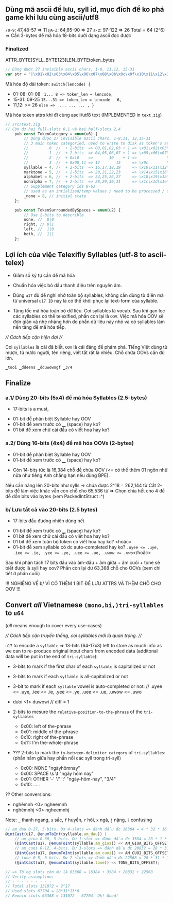 ## Dùng mã ascii để lưu, syll id, mục đích để ko phá game khi lưu cùng ascii/utf8
`/0-9`: 47,48-57 => 11
`@A-Z`: 64,65-90 => 27
 `a-z`: 97-122   => 26
Total = 64 (2^6) => Cần 3-bytes để mã hóa 18-bits dưới dạng ascii đọc được

### Finalized
ATTR_BYTE[SYLL_BYTE123]LEN_BYTEtoken_bytes

```js
// Dùng được 27 invisible ascii chars, 1-8, 11,12, 15-31
var str = "|\x01\x02\x03\x04\x05\x06\x07\x08\x0b\x0c\x0f\x10\x11\x12\x13\x14\x15\x16\x17\x18\x19\x1a\x1b\x1c\x1d\x1e\x1f|";
```
Mã hóa độ dài token: `switch(lencode) {`
* 01-08: 01-08          ` 1... 8 => token_len = lencode,`
* 15-31: 09-25          `15...31 => token_len = lencode - 6,`
* 11,12: >= 26             `else =>  ... ... ... , }`

Mã hóa token attrs khi đi cùng ascii/utf8 text (IMPLEMENTED in `text.zig`)
```js
// src/text.zig
// Còn dư hai full-slots 0,1 và hai half-slots 2,4
    pub const TokenCategory = enum(u6) {
        // Dùng được 27 invisible ascii chars, 1-8,11, 12,15-31
        // 3 main token categoried, used to write to disk as token's attrs
        //         0  //  + 2-bits  => 00,01,02,03 + 1 => \x01\x02\x03\x04
        //         1  //  + 2-bits  => 04,05,06,07 + 1 => \x05\x06\x07\x08
        //         2  //  + 0x10    =>       10    + 1 =>             \x0b
        //         3  //  + 0x00,11 => 12       15     => \x0c        \x0f
        syllable = 4, //  + 2-bits  => 16,17,18,19     => \x10\x11\x12\x13
        marktone = 5, //  + 2-bits  => 20,21,22,23     => \x14\x15\x16\x17
        alphabet = 6, //  + 2-bits  => 24,25,26,27     => \x18\x19\x1a\x1b
        nonalpha = 7, //  + 2-bits  => 28,29,30,31     => \x1c\x1d\x1e\x1f
        // Supplement category ids 8-63
        // used as an intialized/temp values / need to be processed / state machine
        _none = 8, // initial state
    };

    pub const TokenSurroundedBySpaces = enum(u2) {
        // Use 2-bits to describle
        none, //  0|0
        right, // 0|1
        left, //  1|0
        both, //  1|1
    };
```
## Lợi ích của việc Telexifiy Syllables (utf-8 to ascii-telex)

* Giảm số ký tự cần để mã hóa

* Chuẩn hóa việc bỏ dấu thanh điệu trên nguyên âm.

* Dùng `u17` đủ để nghi nhớ toàn bộ syllables, không cần dùng từ điển mà từ universal `u17 ID` này là có thể khôi phục lại text-form của syllable.

* Tăng tốc mã hóa toàn bộ dữ liệu. Coi syllables là vocab. Sau khi gạn lọc các syllables có thể telexified, phần còn lại là `OOV`. Việc mã hóa OOV sẽ đơn giản và nhẹ nhàng hơn do phần dữ liệu này nhỏ và có syllables làm nền tảng để mã hóa tiếp.

*// Cách tiếp cận hiện đại //*

Coi `syllables` là cái đã biết. `OOV` là cái đáng để phám phá. Tiếng Việt dùng từ mượn, từ nước người, tên riêng, viết tắt rất là nhiều. Chỗ chứa OOVs cần đủ lớn.

`▁tooi ▁ddeens ▁dduwowngf ▁3/4`


## Finalize

### a.1/ Dùng 20-bits (5x4) để mã hóa Syllables (2.5-bytes)
* 17-bits is a must, 
+ 01-bit để phân biệt Syllable hay OOV
+ 01-bit để xem trước có ▁ (space) hay ko? 
+ 01 bit để xem chữ cái đầu có viết hoa hay ko? 

### a.2/ Dùng 16-bits (4x4) để mã hóa OOVs (2-bytes)
- 01-bit để phân biệt Syllable hay OOV 
- 01-bit để xem trước có ▁ (space) hay ko? 
* Còn 14-bits tức là 16,384 chỗ để chứa OOV 
(<= có thể thêm 01 ngôn nhữ nữa như tiếng Anh chẳng hạn nếu dùng BPE).

Nếu cần nâng lên 20-bits như sylls => chứa được 2^18 = 262,144 từ
Cắt 2-bits để làm việc khác vẫn còn chỗ cho 65,536 từ
=> Chọn chia hết cho 4 để dễ dồn bits vào bytes (xem PackedIntStruct :^)

### b/ Lưu tất cả vào 20-bits (2.5 bytes)
* 17-bits đầu đương nhiên dùng hết
+ 01-bit để xem trước có ▁ (space) hay ko? 
+ 01 bit để xem chữ cái đầu có viết hoa hay ko? 
+ 01 bit để xem toàn bộ token có viết hoa hay ko?
<hoặc>
+ 01-bit để xem syllable có dc auto-completed hay ko? `.uyee <= .uye, .iee <= .ie, .yee <= .ye, .uee <= .ue, .uwow <= .uwo`</hoặc>

Sau khi phân tách 17 bits đầu vào âm-đầu + âm giữa + âm cuối + tone sẽ biết được là syll hay oov? Phần còn lại dư 63,368 chỗ cho OOVs (xem chi tiết ở phần cuối)

!!! NGHIÊNG VỀ b/ VÌ CÓ THÊM 1 BIT ĐỂ LƯU ATTRS VÀ THÊM CHỖ CHO OOV !!!

## Convert *all* Vietnamese `(mono,bi,)tri-syllables` to `u64`
(*all* means enough to cover every use-cases)

*// Cách tiếp cận truyền thống, coi syllables mới là quan trọng. //*

`u17` to encode a `syllable` => 13-bits (64-17x3) left to store as much info as we can to re-produce original input chars from encoded data (additonal data will be put in the end of `tri-syllable`):

* 3-bits to mark if the first char of each `syllable` is capitalized or not

* 3-bits to mark if each `syllable` is all-capitalized or not

* 3-bit to mark if each `syllable` vowel is auto-completed or not:
// .uyee <= .uye, .iee <= .ie, .yee <= .ye, .uee <= .ue, .uwow <= .uwo
+ dưoi <1> duwowi	// diff = 1

* 2-bits to mesure the `relative-position-to-the-phrase` of the `tri-syllables`
	+ 0x00: left   of the-phrase
	+ 0x01: middle of the-phrase
	+ 0x10: right  of the-phrase
	+ 0x11: I'm the-whole-phrase

* ??? 2-bits to mark the `in-between-delimiter category` of `tri-syllables`:
(phần nằm giữa hay phần nối các syll trong tri-syll)
	+ 0x00: NONE       	    	"ngàyhômnay"
	+ 0x00: SPACE \s \t 		"ngày hôm nay"
	+ 0x01: OTHER '-' '/' ':'   "ngày-hôm-nay", "3/4"
	+ 0x10: .....

?? Other conversions:

+ nghêmnh  <0> ngheemnh
+ nghêmnhj <0> ngheemnhj

Note: `_` thanh ngang, `s` sắc, `f` huyền, `r` hỏi, `x` ngã, `j` nặng, `?` confusing


```js <= zig
// am_dau 0-27, 5-bits. Dư 4-slots => đánh dấu đc 16384 = 4 * 32 * 16 * 8
@intCast(u17, @enumToInt(syllable.am_dau)) |
    // am_giua 0-30, 5-bits. Dư 1-slot => đánh dấu đc 3584 = 28 * 1 * 16 * 8
    (@intCast(u17, @enumToInt(syllable.am_giua)) << AM_GIUA_BITS_OFFSET) |
    // am_cuoi 0-12, 4-bits. Dư 3-slots => đánh dấu đc 20832 = 28 * 31 * 3 * 8
    (@intCast(u17, @enumToInt(syllable.am_cuoi)) << AM_CUOI_BITS_OFFSET) |
    // tone 0-5, 3-bits. Dư 2 slots => đánh dấu đc 22568 = 28 * 31 * 13 * 2
    (@intCast(u17, @enumToInt(syllable.tone)) << TONE_BITS_OFFSET);

// => Tổng slots còn dư là 63368 = 16384 + 3584 + 20832 + 22568
// Verify assumption:
// - - - - - - - - -
// Total slots 131072 = 2^17
// Used slots 67704 = 28*31*13*6
// Remain slots 63368 = 131072 - 67704. Ok! Good!
```